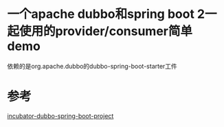 # 一个apache dubbo和spring boot 2一起使用的provider/consumer简单demo

依赖的是org.apache.dubbo的dubbo-spring-boot-starter工件

# 参考
[incubator-dubbo-spring-boot-project](https://github.com/apache/incubator-dubbo-spring-boot-project)
